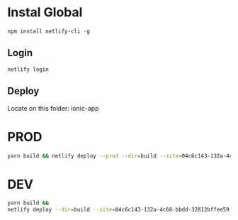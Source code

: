 # Instal Global

`npm install netlify-cli -g`

## Login

`netlify login`

## Deploy

Locate on this folder: ionic-app

# PROD

```bash
yarn build && netlify deploy --prod --dir=build --site=04c6c143-132a-4c68-bbdd-32812bffee59 --message="UI Improvements and tests data"
```

# DEV

```bash
yarn build &&
netlify deploy --dir=build --site=04c6c143-132a-4c68-bbdd-32812bffee59 --message="init"
```
